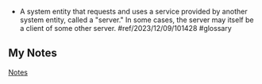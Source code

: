 - A system entity that requests and uses a service provided by another system entity, called a "server." In some cases, the server may itself be a client of some other server. #ref/2023/12/09/101428 #glossary
## My Notes
[Notes](mynotes/client-notes.md)
